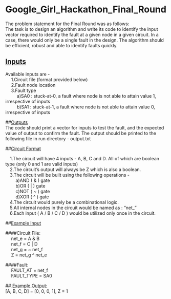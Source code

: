 # Google_Girl_Hackathon_Final_Round
The problem statement for the Final Round was as follows: <br />
The task is to design an algorithm and write its code to identify the input vector required to identify the fault at a given node in a given circuit.
In a case, there would only be a single fault in the design.
The algorithm should be efficient, robust and able to identify faults quickly.

## <ins>Inputs</ins>

Available inputs are - <br />
&emsp;  1.Circuit file (format provided below) <br />
&emsp;  2.Fault node location <br />
&emsp;  3.Fault type <br />
&emsp; &emsp;   a)SA0 : stuck-at-0, a fault where node is not able to attain value 1, irrespective of inputs <br />
&emsp; &emsp;   b)SA1 : stuck-at-1, a fault where node is not able to attain value 0, irrespective of inputs <br />

##<ins>Outputs</ins> <br />
The code should print a vector for inputs to test the fault, and the expected value of output to confirm the fault.
The output should be printed to the following file in run directory - output.txt

##<ins>Circuit Format </ins>

  &emsp;1.The circuit will have 4 inputs - A, B, C and D. All of which are boolean type (only 0 and 1 are valid inputs) <br />
  &emsp;2.The circuit’s output will always be Z which is also a boolean. <br />
  &emsp;3.The circuit will be built using the following operations - <br />
    &emsp; &emsp;a)AND ( & ) gate <br />
    &emsp; &emsp;b)OR ( | ) gate <br />
    &emsp; &emsp;c)NOT ( ~ ) gate <br />
    &emsp; &emsp;d)XOR ( ^ ) gate <br />
  &emsp;4.The circuit would purely be a combinational logic. <br />
  &emsp;5.All internal nodes in the circuit would be named as : “net_<alphanumeric string>” <br />
  &emsp;6.Each input ( A / B / C / D ) would be utilized only once in the circuit. <br />

##<ins>Example Input </ins>

####Circuit File: <br />
&emsp; net_e = A & B <br />
&emsp; net_f = C | D <br />
&emsp; net_g = ~ net_f <br />
&emsp; Z = net_g ^ net_e <br />

####Fault: <br />
&emsp; FAULT_AT = net_f <br />
&emsp; FAULT_TYPE = SA0 <br />

##<ins> Example Output: </ins> <br />
[A, B, C, D] = [0, 0, 0, 1], Z = 1 <br />
